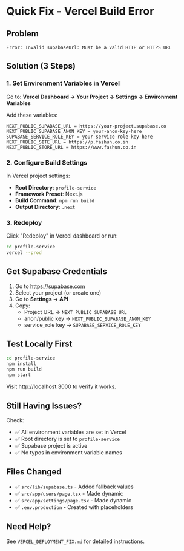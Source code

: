 # Quick Fix - Vercel Build Error

## Problem
```
Error: Invalid supabaseUrl: Must be a valid HTTP or HTTPS URL
```

## Solution (3 Steps)

### 1. Set Environment Variables in Vercel
Go to: **Vercel Dashboard → Your Project → Settings → Environment Variables**

Add these variables:
```
NEXT_PUBLIC_SUPABASE_URL = https://your-project.supabase.co
NEXT_PUBLIC_SUPABASE_ANON_KEY = your-anon-key-here
SUPABASE_SERVICE_ROLE_KEY = your-service-role-key-here
NEXT_PUBLIC_SITE_URL = https://p.fashun.co.in
NEXT_PUBLIC_STORE_URL = https://www.fashun.co.in
```

### 2. Configure Build Settings
In Vercel project settings:
- **Root Directory**: `profile-service`
- **Framework Preset**: Next.js
- **Build Command**: `npm run build`
- **Output Directory**: `.next`

### 3. Redeploy
Click "Redeploy" in Vercel dashboard or run:
```bash
cd profile-service
vercel --prod
```

## Get Supabase Credentials

1. Go to https://supabase.com
2. Select your project (or create one)
3. Go to **Settings → API**
4. Copy:
   - Project URL → `NEXT_PUBLIC_SUPABASE_URL`
   - anon/public key → `NEXT_PUBLIC_SUPABASE_ANON_KEY`
   - service_role key → `SUPABASE_SERVICE_ROLE_KEY`

## Test Locally First

```bash
cd profile-service
npm install
npm run build
npm start
```

Visit http://localhost:3000 to verify it works.

## Still Having Issues?

Check:
- ✅ All environment variables are set in Vercel
- ✅ Root directory is set to `profile-service`
- ✅ Supabase project is active
- ✅ No typos in environment variable names

## Files Changed
- ✅ `src/lib/supabase.ts` - Added fallback values
- ✅ `src/app/users/page.tsx` - Made dynamic
- ✅ `src/app/settings/page.tsx` - Made dynamic
- ✅ `.env.production` - Created with placeholders

## Need Help?
See `VERCEL_DEPLOYMENT_FIX.md` for detailed instructions.
